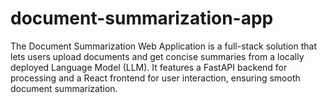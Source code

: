 # document-summarization-app
The Document Summarization Web Application is a full-stack solution that lets users upload documents and get concise summaries from a locally deployed Language Model (LLM). It features a FastAPI backend for processing and a React frontend for user interaction, ensuring smooth document summarization.
